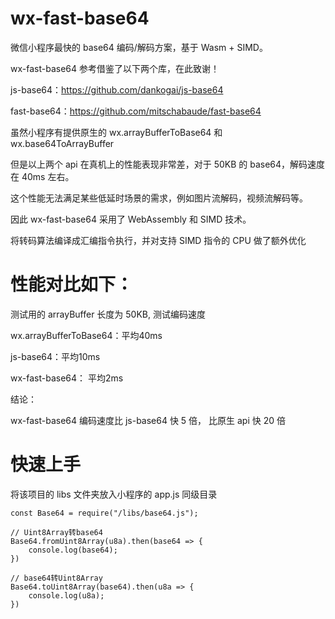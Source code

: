 # wx-fast-base64
微信小程序最快的 base64 编码/解码方案，基于 Wasm + SIMD。

wx-fast-base64 参考借鉴了以下两个库，在此致谢！

js-base64：https://github.com/dankogai/js-base64

fast-base64：https://github.com/mitschabaude/fast-base64

虽然小程序有提供原生的 wx.arrayBufferToBase64 和 wx.base64ToArrayBuffer

但是以上两个 api 在真机上的性能表现非常差，对于 50KB 的 base64，解码速度在 40ms 左右。

这个性能无法满足某些低延时场景的需求，例如图片流解码，视频流解码等。

因此 wx-fast-base64 采用了 WebAssembly 和 SIMD 技术。

将转码算法编译成汇编指令执行，并对支持 SIMD 指令的 CPU 做了额外优化

# 性能对比如下：

测试用的 arrayBuffer 长度为 50KB, 测试编码速度

wx.arrayBufferToBase64：平均40ms

js-base64：平均10ms

wx-fast-base64： 平均2ms

结论：

wx-fast-base64 编码速度比 js-base64 快 5 倍， 比原生 api 快 20 倍


# 快速上手
将该项目的 libs 文件夹放入小程序的 app.js 同级目录

```
const Base64 = require("/libs/base64.js");

// Uint8Array转base64
Base64.fromUint8Array(u8a).then(base64 => {
    console.log(base64);
})

// base64转Uint8Array
Base64.toUint8Array(base64).then(u8a => {
    console.log(u8a);
})
```
